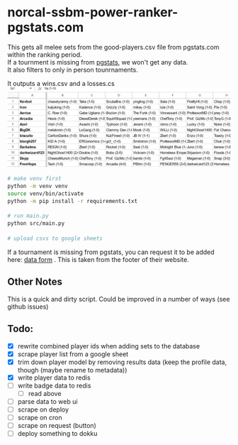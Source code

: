 # norcal-ssbm-power-ranker-pgstats.com

This gets all melee sets from the good-players.csv file from pgstats.com within the ranking period.  
If a tournment is missing from [pgstats](https://pgstats.com), we won't get any data.  
It also filters to only in person tounrnaments.

It outputs a wins.csv and a losses.cs![](./img/2023-06-19-00-43-58.png)

```sh
# make venv first
python -m venv venv
source venv/bin/activate
python -m pip install -r requirements.txt

# run main.py
python src/main.py

# upload csvs to google sheets
```

If a tournament is missing from pgstats, you can request it to be added here: [data form](https://docs.google.com/forms/d/e/1FAIpQLScKXIoIBxnh0NmYtxto5_kkkuJybI9-Ipss2e-RdX4Bx2GHkg/viewform?usp=sf_link) . This is taken from the footer of their website.

## Other Notes

This is a quick and dirty script. Could be improved in a number of ways (see github issues)

## Todo:

- [x] rewrite combined player ids when adding sets to the database
- [x] scrape player list from a google sheet
- [x] trim down player model by removing results data (keep the profile data, though (maybe rename to metadata))
- [x] write player data to redis
- [ ] write badge data to redis
  - [ ] read above
- [ ] parse data to web ui
- [ ] scrape on deploy
- [ ] scrape on cron
- [ ] scrape on request (button)
- [ ] deploy something to dokku

